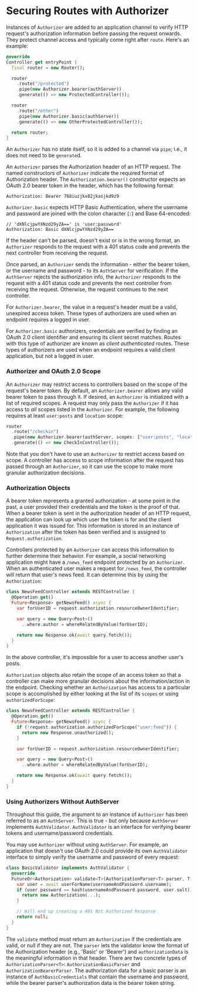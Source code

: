# Securing Routes with Authorizer

Instances of `Authorizer` are added to an application channel to verify HTTP request's authorization information before passing the request onwards. They protect channel access and typically come right after `route`. Here's an example:

```dart
@override
Controller get entryPoint {
  final router = new Router();

  router
    .route("/protected")
    .pipe(new Authorizer.bearer(authServer))
    .generate(() => new ProtectedController());

  router
    .route("/other")
    .pipe(new Authorizer.basic(authServer))
    .generate(() => new OtherProtectedController());

  return router;
}
```

An `Authorizer` has no state itself, so it is added to a channel via `pipe`; i.e., it does not need to be `generate`d.

An `Authorizer` parses the Authorization header of an HTTP request. The named constructors of `Authorizer` indicate the required format of Authorization header. The `Authorization.bearer()` constructor expects an OAuth 2.0 bearer token in the header, which has the following format:

```
Authorization: Bearer 768iuzjkx82jkasjkd9z9
```

`Authorizer.basic` expects HTTP Basic Authentication, where the username and password are joined with the colon character (`:`) and Base 64-encoded:

```
// 'dXNlcjpwYXNzd29yZA==' is 'user:password'
Authorization: Basic dXNlcjpwYXNzd29yZA==
```

If the header can't be parsed, doesn't exist or is in the wrong format, an `Authorizer` responds to the request with a 401 status code and prevents the next controller from receiving the request.

Once parsed, an `Authorizer` sends the information - either the bearer token, or the username and password - to its `AuthServer` for verification. If the `AuthServer` rejects the authorization info, the `Authorizer` responds to the request with a 401 status code and prevents the next controller from receiving the request. Otherwise, the request continues to the next controller.

For `Authorizer.bearer`, the value in a request's header must be a valid, unexpired access token. These types of authorizers are used when an endpoint requires a logged in user.

For `Authorizer.basic` authorizers, credentials are verified by finding an OAuth 2.0 client identifier and ensuring its client secret matches. Routes with this type of authorizer are known as *client authenticated* routes. These types of authorizers are used when an endpoint requires a valid client application, but not a logged in user.

### Authorizer and OAuth 2.0 Scope

An `Authorizer` may restrict access to controllers based on the scope of the request's bearer token. By default, an `Authorizer.bearer` allows any valid bearer token to pass through it. If desired, an `Authorizer` is initialized with a list of required scopes. A request may only pass the `Authorizer` if it has access to *all* scopes listed in the `Authorizer`. For example, the following requires at least `user:posts` and `location` scope:

```dart
router
  .route("/checkin")
  .pipe(new Authorizer.bearer(authServer, scopes: ["user:posts", "location"]))
  .generate(() => new CheckInController());
```

Note that you don't have to use an `Authorizer` to restrict access based on scope. A controller has access to scope information after the request has passed through an `Authorizer`, so it can use the scope to make more granular authorization decisions.

### Authorization Objects

A bearer token represents a granted authorization - at some point in the past, a user provided their credentials and the token is the proof of that. When a bearer token is sent in the authorization header of an HTTP request, the application can look up which user the token is for and the client application it was issued for. This information is stored in an instance of `Authorization` after the token has been verified and is assigned to `Request.authorization`.

Controllers protected by an `Authorizer` can access this information to further determine their behavior. For example, a social networking application might have a `/news_feed` endpoint protected by an `Authorizer`. When an authenticated user makes a request for `/news_feed`, the controller will return that user's news feed. It can determine this by using the `Authorization`:

```dart
class NewsFeedController extends RESTController {
  @Operation.get()
  Future<Response> getNewsFeed() async {
    var forUserID = request.authorization.resourceOwnerIdentifier;

    var query = new Query<Post>()
      ..where.author = whereRelatedByValue(forUserID);

    return new Response.ok(await query.fetch());
  }
}
```

In the above controller, it's impossible for a user to access another user's posts.

`Authorization` objects also retain the scope of an access token so that a controller can make more granular decisions about the information/action in the endpoint. Checking whether an `Authorization` has access to a particular scope is accomplished by either looking at the list of its `scopes` or using `authorizedForScope`:

```dart
class NewsFeedController extends RESTController {
  @Operation.get()
  Future<Response> getNewsFeed() async {
    if (!request.authorization.authorizedForScope("user:feed")) {
      return new Response.unauthorized();
    }

    var forUserID = request.authorization.resourceOwnerIdentifier;

    var query = new Query<Post>()
      ..where.author = whereRelatedByValue(forUserID);

    return new Response.ok(await query.fetch());
  }
}
```

### Using Authorizers Without AuthServer

Throughout this guide, the argument to an instance of `Authorizer` has been referred to as an `AuthServer`. This is true - but only because `AuthServer` implements `AuthValidator`. `AuthValidator` is an interface for verifying bearer tokens and username/password credentials.

You may use `Authorizer` without using `AuthServer`. For example, an application that doesn't use OAuth 2.0 could provide its own `AuthValidator` interface to simply verify the username and password of every request:

```dart
class BasicValidator implements AuthValidator {
  @override
  FutureOr<Authorization> validate<T>(AuthorizationParser<T> parser, T authorizationData, {List<AuthScope> requiredScope}) {}
    var user = await userForName(usernameAndPassword.username);
    if (user.password == hash(usernameAndPassword.password, user.salt)) {
      return new Authorization(...);
    }

    // Will end up creating a 401 Not Authorized Response
    return null;
  }
}
```

The `validate` method must return an `Authorization` if the credentials are valid, or null if they are not. The `parser` lets the validator know the format of the Authorization header (e.g., 'Basic' or 'Bearer') and `authorizationData` is the meaningful information in that header. There are two concrete types of `AuthorizationParser<T>`: `AuthorizationBasicParser` and `AuthorizationBearerParser`. The authorization data for a basic parser is an instance of `AuthBasicCredentials` that contain the username and password, while the bearer parser's authorization data is the bearer token string. 

